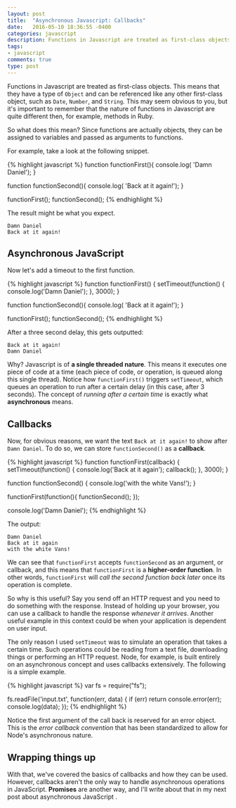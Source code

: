 ```yaml
---
layout: post
title:  "Asynchronous Javascript: Callbacks"
date:   2016-05-10 18:36:55 -0400
categories: javascript
description: Functions in Javascript are treated as first-class objects. This means that they have a type of `Object` and can be referenced like any other first-class object, such as `Date`, `Number`, and `String`. This may seem obvious to you, but it's important to remember that the nature of functions in Javascript are quite different then, for example, methods in Ruby...
tags:
- javascript
comments: true
type: post
---
```


Functions in Javascript are treated as first-class objects. This means that they have a type of `Object` and can be referenced like any other first-class object, such as `Date`, `Number`, and `String`. This may seem obvious to you, but it's important to remember that the nature of functions in Javascript are quite different then, for example, methods in Ruby.

So what does this mean? Since functions are actually objects, they can be assigned to variables and passed as arguments to functions. 

For example, take a look at the following snippet.

{% highlight javascript %}
function functionFirst(){
  console.log( 'Damn Daniel');
}

function functionSecond(){
  console.log( 'Back at it again!');
}

functionFirst();
functionSecond();
{% endhighlight %}

The result might be what you expect.

`Damn Daniel` <br>
`Back at it again!`

## Asynchronous JavaScript

Now let's add a timeout to the first function. 

{% highlight javascript %}
function functionFirst() {
  setTimeout(function() {
    console.log('Damn Daniel');
  }, 3000);
}

function functionSecond(){
  console.log( 'Back at it again!');
}

functionFirst();
functionSecond();
{% endhighlight %}

After a three second delay, this gets outputted:

`Back at it again!` <br>
`Damn Daniel`

Why? Javascript is of **a single threaded nature**. This means it executes one piece of code at a time (each piece of code, or operation, is queued along this single thread). Notice how `functionFirst()` triggers `setTimeout`, which queues an operation to run after a certain delay (in this case, after 3 seconds). The concept of *running after a certain time* is exactly what **asynchronous** means.

## Callbacks

Now, for obvious reasons, we want the text `Back at it again!` to show after `Damn Daniel`. To do so, we can store `functionSecond()` as a **callback**.

{% highlight javascript %}
function functionFirst(callback) {
  setTimeout(function() {
    console.log('Back at it again');
    callback();
    }, 3000);
}

function functionSecond() {
  console.log('with the white Vans!');
}

functionFirst(function(){
  functionSecond();
});

console.log('Damn Daniel');
{% endhighlight %}

The output:

`Damn Daniel` <br>
`Back at it again` <br>
`with the white Vans!`

We can see that `functionFirst` accepts `functionSecond` as an argument, or callback, and this means that `functionFirst` is a **higher-order function**. In other words, `functionFirst` will *call the second function back later* once its operation is complete.

So why is this useful? Say you send off an HTTP request and you need to do something with the response. Instead of holding up your browser, you can use a callback to handle the response *whenever it arrives*. Another useful example in this context could be when your application is dependent on user input.

The only reason I used `setTimeout` was to simulate an operation that takes a certain time. Such operations could be reading from a text file, downloading things or performing an HTTP request. Node, for example, is built entirely on an asynchronous concept and uses callbacks extensively. The following is a simple example.

{% highlight javascript %}
var fs = require("fs");

fs.readFile('input.txt', function(err, data) {
  if (err) return console.error(err);
  console.log(data);
});
{% endhighlight %}

Notice the first argument of the call back is reserved for an error object. This is the *error callback convention* that has been standardized to allow for Node's asynchronous nature.

## Wrapping things up

With that, we've covered the basics of callbacks and how they can be used. However, callbacks aren't the only way to handle asynchronous operations in JavaScript. **Promises** are another way, and I'll write about that in my next post about asynchronous JavaScript <i class="fa fa-smile-o" aria-hidden="true"></i>.